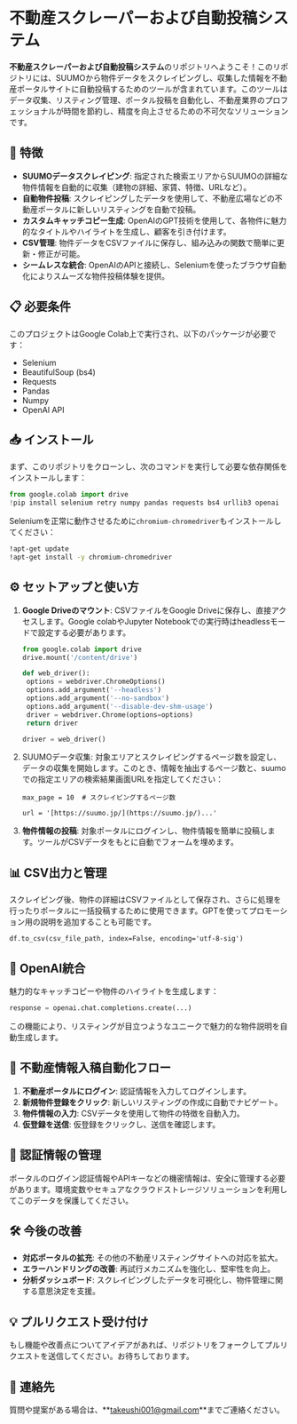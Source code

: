 # 不動産スクレーパーおよび自動投稿システム

**不動産スクレーパーおよび自動投稿システム**のリポジトリへようこそ！このリポジトリには、SUUMOから物件データをスクレイピングし、収集した情報を不動産ポータルサイトに自動投稿するためのツールが含まれています。このツールはデータ収集、リスティング管理、ポータル投稿を自動化し、不動産業界のプロフェッショナルが時間を節約し、精度を向上させるための不可欠なソリューションです。

## 🚀 特徴

- **SUUMOデータスクレイピング**: 指定された検索エリアからSUUMOの詳細な物件情報を自動的に収集（建物の詳細、家賃、特徴、URLなど）。
- **自動物件投稿**: スクレイピングしたデータを使用して、不動産広場などの不動産ポータルに新しいリスティングを自動で投稿。
- **カスタムキャッチコピー生成**: OpenAIのGPT技術を使用して、各物件に魅力的なタイトルやハイライトを生成し、顧客を引き付けます。
- **CSV管理**: 物件データをCSVファイルに保存し、組み込みの関数で簡単に更新・修正が可能。
- **シームレスな統合**: OpenAIのAPIと接続し、Seleniumを使ったブラウザ自動化によりスムーズな物件投稿体験を提供。

## 📋 必要条件

このプロジェクトはGoogle Colab上で実行され、以下のパッケージが必要です：

- Selenium
- BeautifulSoup (bs4)
- Requests
- Pandas
- Numpy
- OpenAI API

## 📥 インストール

まず、このリポジトリをクローンし、次のコマンドを実行して必要な依存関係をインストールします：

```python
from google.colab import drive
!pip install selenium retry numpy pandas requests bs4 urllib3 openai
```

Seleniumを正常に動作させるために`chromium-chromedriver`もインストールしてください：

```sh
!apt-get update
!apt-get install -y chromium-chromedriver
```

## ⚙️ セットアップと使い方

1. **Google Driveのマウント**: CSVファイルをGoogle Driveに保存し、直接アクセスします。Google colabやJupyter Notebookでの実行時はheadlessモードで設定する必要があります。

   ```python
   from google.colab import drive
   drive.mount('/content/drive')

   def web_driver():
    options = webdriver.ChromeOptions()
    options.add_argument('--headless')
    options.add_argument('--no-sandbox')
    options.add_argument('--disable-dev-shm-usage')
    driver = webdriver.Chrome(options=options)
    return driver

   driver = web_driver()
   ```

2. SUUMOデータ収集: 対象エリアとスクレイピングするページ数を設定し、データの収集を開始します。このとき、情報を抽出するページ数と、suumoでの指定エリアの検索結果画面URLを指定してください：

   ```
   max_page = 10  # スクレイピングするページ数

   url = '[https://suumo.jp/](https://suumo.jp/)...'
   ```

3. **物件情報の投稿**: 対象ポータルにログインし、物件情報を簡単に投稿します。ツールがCSVデータをもとに自動でフォームを埋めます。

## 📊 **CSV出力と管理**

スクレイピング後、物件の詳細はCSVファイルとして保存され、さらに処理を行ったりポータルに一括投稿するために使用できます。GPTを使ってプロモーション用の説明を追加することも可能です。

```
df.to_csv(csv_file_path, index=False, encoding='utf-8-sig')
```

## 🤖 OpenAI統合

魅力的なキャッチコピーや物件のハイライトを生成します：

```python
response = openai.chat.completions.create(...)
```

この機能により、リスティングが目立つようなユニークで魅力的な物件説明を自動生成します。

## 🔄 不動産情報入稿自動化フロー

1. **不動産ポータルにログイン**: 認証情報を入力してログインします。
2. **新規物件登録をクリック**: 新しいリスティングの作成に自動でナビゲート。
3. **物件情報の入力**: CSVデータを使用して物件の特徴を自動入力。
4. **仮登録を送信**: 仮登録をクリックし、送信を確認します。

## 🔐 認証情報の管理

ポータルのログイン認証情報やAPIキーなどの機密情報は、安全に管理する必要があります。環境変数やセキュアなクラウドストレージソリューションを利用してこのデータを保護してください。

## 🛠 今後の改善

- **対応ポータルの拡充**: その他の不動産リスティングサイトへの対応を拡大。
- **エラーハンドリングの改善**: 再試行メカニズムを強化し、堅牢性を向上。
- **分析ダッシュボード**: スクレイピングしたデータを可視化し、物件管理に関する意思決定を支援。

## 💡 プルリクエスト受け付け

もし機能や改善点についてアイデアがあれば、リポジトリをフォークしてプルリクエストを送信してください。お待ちしております。

## 📧 連絡先

質問や提案がある場合は、\*\*[takeushi001@gmail.com](mailto\:takeushi001@gmail.com)\*\*までご連絡ください。
